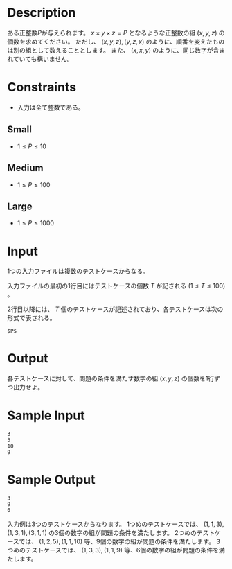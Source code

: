 # Description

ある正整数$P$が与えられます。 $x \times y \times z = P$ となるような正整数の組 $(x,y,z)$ の個数を求めてください。
ただし、 $(x,y,z),(y,z,x)$ のように、順番を変えたものは別の組として数えることとします。 
また、 $(x,x,y)$ のように、同じ数字が含まれていても構いません。

# Constraints

- 入力は全て整数である。

## Small

- $1 \leq P \leq 10$

## Medium

- $1 \leq P \leq 100$

## Large

- $1 \leq P \leq 1000$

# Input
1つの入力ファイルは複数のテストケースからなる。

入力ファイルの最初の1行目にはテストケースの個数 $T$ が記される $(1 \leq T \leq 100)$ 。

2行目以降には、 $T$ 個のテストケースが記述されており、各テストケースは次の形式で表される。

```
$P$
```

# Output
各テストケースに対して、問題の条件を満たす数字の組 $(x,y,z)$ の個数を1行ずつ出力せよ。

# Sample Input
```
3
3
10
9

```

# Sample Output
```
3
9
6

```
入力例は3つのテストケースからなります。
1つめのテストケースでは、 $(1,1,3),(1,3,1),(3,1,1)$ の3個の数字の組が問題の条件を満たします。
2つめのテストケースでは、 $(1,2,5),(1,1,10)$ 等、9個の数字の組が問題の条件を満たします。
3つめのテストケースでは、 $(1,3,3),(1,1,9)$ 等、6個の数字の組が問題の条件を満たします。